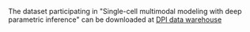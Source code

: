 The dataset participating in "Single-cell multimodal modeling with deep parametric inference" can be downloaded at [DPI data warehouse](http://101.34.64.251:88/)
